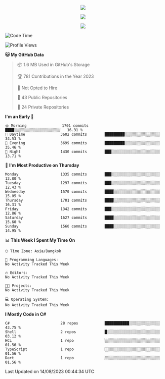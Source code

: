<p align="center">
  <a href="say-hi.gif"> 
    <img align="center" src="say-hi.gif"/>
  </a>
</p>
<p align="center">
  <a href="https://github.com/htthinh1999">
    <img align="center" src="https://github-readme-stats-kappa-pink.vercel.app/api?username=htthinh1999&show_icons=true&count_private=true&theme=dracula"/>
  </a>
</p>
<p align="center">
  <a href="https://github.com/htthinh1999">
    <img src="https://github-readme-stats-kappa-pink.vercel.app/api/top-langs/?username=htthinh1999&layout=compact&langs_count=6&count_private=true&hide=tsql,hlsl,glsl,shaderlab&theme=dracula"/>
  </a>
</p>

<!--START_SECTION:waka-->
![Code Time](http://img.shields.io/badge/Code%20Time-0%20secs-blue)

![Profile Views](http://img.shields.io/badge/Profile%20Views-0-blue)

**🐱 My GitHub Data** 

> 📦 1.6 MB Used in GitHub's Storage 
 > 
> 🏆 781 Contributions in the Year 2023
 > 
> 🚫 Not Opted to Hire
 > 
> 📜 43 Public Repositories 
 > 
> 🔑 24 Private Repositories 
 > 
**I'm an Early 🐤** 

```text
🌞 Morning                1701 commits        ████░░░░░░░░░░░░░░░░░░░░░   16.31 % 
🌆 Daytime                3602 commits        █████████░░░░░░░░░░░░░░░░   34.53 % 
🌃 Evening                3699 commits        █████████░░░░░░░░░░░░░░░░   35.46 % 
🌙 Night                  1430 commits        ███░░░░░░░░░░░░░░░░░░░░░░   13.71 % 
```
📅 **I'm Most Productive on Thursday** 

```text
Monday                   1335 commits        ███░░░░░░░░░░░░░░░░░░░░░░   12.80 % 
Tuesday                  1297 commits        ███░░░░░░░░░░░░░░░░░░░░░░   12.43 % 
Wednesday                1570 commits        ████░░░░░░░░░░░░░░░░░░░░░   15.05 % 
Thursday                 1701 commits        ████░░░░░░░░░░░░░░░░░░░░░   16.31 % 
Friday                   1342 commits        ███░░░░░░░░░░░░░░░░░░░░░░   12.86 % 
Saturday                 1627 commits        ████░░░░░░░░░░░░░░░░░░░░░   15.60 % 
Sunday                   1560 commits        ████░░░░░░░░░░░░░░░░░░░░░   14.95 % 
```


📊 **This Week I Spent My Time On** 

```text
🕑︎ Time Zone: Asia/Bangkok

💬 Programming Languages: 
No Activity Tracked This Week

🔥 Editors: 
No Activity Tracked This Week

🐱‍💻 Projects: 
No Activity Tracked This Week

💻 Operating System: 
No Activity Tracked This Week
```

**I Mostly Code in C#** 

```text
C#                       28 repos            ███████████░░░░░░░░░░░░░░   43.75 % 
Shell                    2 repos             █░░░░░░░░░░░░░░░░░░░░░░░░   03.12 % 
HCL                      1 repo              ░░░░░░░░░░░░░░░░░░░░░░░░░   01.56 % 
TypeScript               1 repo              ░░░░░░░░░░░░░░░░░░░░░░░░░   01.56 % 
Dart                     1 repo              ░░░░░░░░░░░░░░░░░░░░░░░░░   01.56 % 
```




 Last Updated on 14/08/2023 00:44:34 UTC
<!--END_SECTION:waka-->
